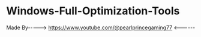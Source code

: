 # Windows-Full-Optimization-Tools
Made By-----> https://www.youtube.com/@pearlprincegaming77 &lt;------
